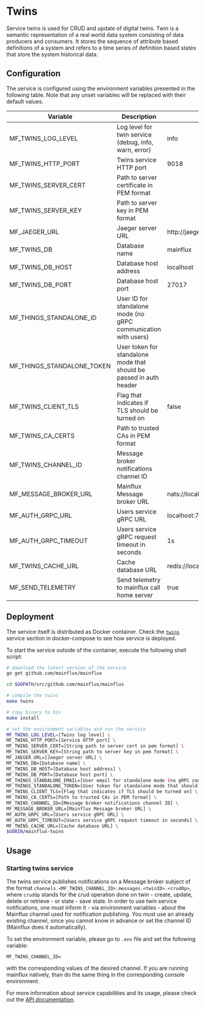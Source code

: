 # Twins

Service twins is used for CRUD and update of digital twins. Twin is a semantic
representation of a real world data system consisting of data producers and
consumers. It stores the sequence of attribute based definitions of a system and
refers to a time series of definition based states that store the system
historical data.

## Configuration

The service is configured using the environment variables presented in the
following table. Note that any unset variables will be replaced with their
default values.

| Variable                   | Description                                                         | Default                        |
| -------------------------- | ------------------------------------------------------------------- | ------------------------------ |
| MF_TWINS_LOG_LEVEL         | Log level for twin service (debug, info, warn, error)               | info                           |
| MF_TWINS_HTTP_PORT         | Twins service HTTP port                                             | 9018                           |
| MF_TWINS_SERVER_CERT       | Path to server certificate in PEM format                            |                                |
| MF_TWINS_SERVER_KEY        | Path to server key in PEM format                                    |                                |
| MF_JAEGER_URL              | Jaeger server URL                                                   | http://jaeger:14268/api/traces |
| MF_TWINS_DB                | Database name                                                       | mainflux                       |
| MF_TWINS_DB_HOST           | Database host address                                               | localhost                      |
| MF_TWINS_DB_PORT           | Database host port                                                  | 27017                          |
| MF_THINGS_STANDALONE_ID    | User ID for standalone mode (no gRPC communication with users)      |                                |
| MF_THINGS_STANDALONE_TOKEN | User token for standalone mode that should be passed in auth header |                                |
| MF_TWINS_CLIENT_TLS        | Flag that indicates if TLS should be turned on                      | false                          |
| MF_TWINS_CA_CERTS          | Path to trusted CAs in PEM format                                   |                                |
| MF_TWINS_CHANNEL_ID        | Message broker notifications channel ID                             |                                |
| MF_MESSAGE_BROKER_URL      | Mainflux Message broker URL                                         | nats://localhost:4222          |
| MF_AUTH_GRPC_URL           | Users service gRPC URL                                              | localhost:7001                 |
| MF_AUTH_GRPC_TIMEOUT       | Users service gRPC request timeout in seconds                       | 1s                             |
| MF_TWINS_CACHE_URL         | Cache database URL                                                  | redis://localhost:6379/0       |
| MF_SEND_TELEMETRY          | Send telemetry to mainflux call home server                         | true                           |

## Deployment

The service itself is distributed as Docker container. Check the [`twins`](https://github.com/mainflux/mainflux/blob/master/docker/addons/twins/docker-compose.yml#L35-L58) service section in
docker-compose to see how service is deployed.

To start the service outside of the container, execute the following shell
script:

```bash
# download the latest version of the service
go get github.com/mainflux/mainflux

cd $GOPATH/src/github.com/mainflux/mainflux

# compile the twins
make twins

# copy binary to bin
make install

# set the environment variables and run the service
MF_TWINS_LOG_LEVEL=[Twins log level] \
MF_TWINS_HTTP_PORT=[Service HTTP port] \
MF_TWINS_SERVER_CERT=[String path to server cert in pem format] \
MF_TWINS_SERVER_KEY=[String path to server key in pem format] \
MF_JAEGER_URL=[Jaeger server URL] \
MF_TWINS_DB=[Database name] \
MF_TWINS_DB_HOST=[Database host address] \
MF_TWINS_DB_PORT=[Database host port] \
MF_THINGS_STANDALONE_EMAIL=[User email for standalone mode (no gRPC communication with auth)] \
MF_THINGS_STANDALONE_TOKEN=[User token for standalone mode that should be passed in auth header] \
MF_TWINS_CLIENT_TLS=[Flag that indicates if TLS should be turned on] \
MF_TWINS_CA_CERTS=[Path to trusted CAs in PEM format] \
MF_TWINS_CHANNEL_ID=[Message broker notifications channel ID] \
MF_MESSAGE_BROKER_URL=[Mainflux Message broker URL] \
MF_AUTH_GRPC_URL=[Users service gRPC URL] \
MF_AUTH_GRPC_TIMEOUT=[Users service gRPC request timeout in seconds] \
MF_TWINS_CACHE_URL=[Cache database URL] \
$GOBIN/mainflux-twins
```

## Usage

### Starting twins service

The twins service publishes notifications on a Message broker subject of the format
`channels.<MF_TWINS_CHANNEL_ID>.messages.<twinID>.<crudOp>`, where `crudOp`
stands for the crud operation done on twin - create, update, delete or
retrieve - or state - save state. In order to use twin service notifications,
one must inform it - via environment variables - about the Mainflux channel used
for notification publishing. You must use an already existing channel, since you
cannot know in advance or set the channel ID (Mainflux does it automatically).

To set the environment variable, please go to `.env` file and set the following
variable:

```
MF_TWINS_CHANNEL_ID=
```

with the corresponding values of the desired channel. If you are running
mainflux natively, than do the same thing in the corresponding console
environment.

For more information about service capabilities and its usage, please check out
the [API documentation](https://api.mainflux.io/?urls.primaryName=twins-openapi.yml).

[doc]: https://docs.mainflux.io
